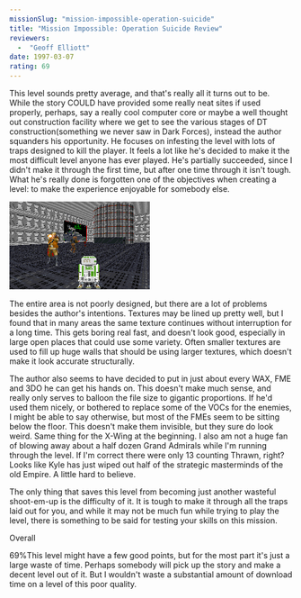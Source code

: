 ```yaml
---
missionSlug: "mission-impossible-operation-suicide"
title: "Mission Impossible: Operation Suicide Review"
reviewers: 
  -  "Geoff Elliott"
date: 1997-03-07
rating: 69
---
```


This level sounds pretty average, and that's really all it turns out to be. While the story COULD have provided some really neat sites if used properly, perhaps, say a really cool computer core or maybe a well thought out construction facility where we get to see the various stages of DT construction(something we never saw in Dark Forces), instead the author squanders his opportunity. He focuses on infesting the level with lots of traps designed to kill the player. It feels a lot like he's decided to make it the most difficult level anyone has ever played. He's partially succeeded, since I didn't make it through the first time, but after one time through it isn't tough. What he's really done is forgotten one of the objectives when creating a level: to make the experience enjoyable for somebody else.

![Mission Impossible screenshot](./misimp10.png "Poor texture decisions and the addition of dozens of new files weigh this level down.")

The entire area is not poorly designed, but there are a lot of problems besides the author's intentions. Textures may be lined up pretty well, but I found that in many areas the same texture continues without interruption for a long time. This gets boring real fast, and doesn't look good, especially in large open places that could use some variety. Often smaller textures are used to fill up huge walls that should be using larger textures, which doesn't make it look accurate structurally.

The author also seems to have decided to put in just about every WAX, FME and 3DO he can get his hands on. This doesn't make much sense, and really only serves to balloon the file size to gigantic proportions. If he'd used them nicely, or bothered to replace some of the VOCs for the enemies, I might be able to say otherwise, but most of the FMEs seem to be sitting below the floor. This doesn't make them invisible, but they sure do look weird. Same thing for the X-Wing at the beginning. I also am not a huge fan of blowing away about a half dozen Grand Admirals while I'm running through the level. If I'm correct there were only 13 counting Thrawn, right? Looks like Kyle has just wiped out half of the strategic masterminds of the old Empire. A little hard to believe.

The only thing that saves this level from becoming just another wasteful shoot-em-up is the difficulty of it. It is tough to make it through all the traps laid out for you, and while it may not be much fun while trying to play the level, there is something to be said for testing your skills on this mission.


Overall

69%This level might have a few good points, but for the most part it's just a large waste of time. Perhaps somebody will pick up the story and make a decent level out of it. But I wouldn't waste a substantial amount of download time on a level of this poor quality.